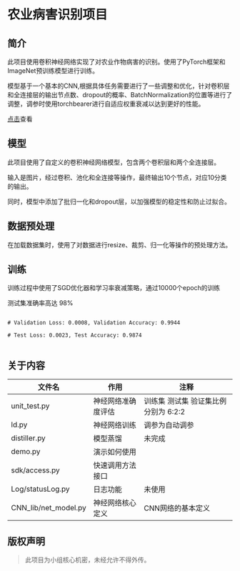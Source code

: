 # 农业病害识别项目

## 简介

此项目使用卷积神经网络实现了对农业作物病害的识别。使用了PyTorch框架和ImageNet预训练模型进行训练。

模型基于一个基本的CNN,根据具体任务需要进行了一些调整和优化，针对卷积层和全连接层的输出节点数、dropout的概率、BatchNormalization的位置等进行了调整，调参时使用torchbearer进行自适应权重衰减以达到更好的性能。

[点击](CNN_lib/note.md)查看

## 模型

此项目使用了自定义的卷积神经网络模型，包含两个卷积层和两个全连接层。

输入是图片，经过卷积、池化和全连接等操作，最终输出10个节点，对应10分类的输出。

同时，模型中添加了批归一化和dropout层，以加强模型的稳定性和防止过拟合。

## 数据预处理

在加载数据集时，使用了对数据进行resize、裁剪、归一化等操作的预处理方法。

## 训练

训练过程中使用了SGD优化器和学习率衰减策略，通过10000个epoch的训练

测试集准确率高达 98%

```shell

# Validation Loss: 0.0008, Validation Accuracy: 0.9944

# Test Loss: 0.0023, Test Accuracy: 0.9874


```

## 关于内容

| 文件名               | 作用               | 注释                                 |
| -------------------- | ------------------ | ------------------------------------ |
| unit_test.py         | 神经网络准确度评估 | 训练集 测试集 验证集比例分别为 6:2:2 |
| ld.py                | 神经网络训练       | 调参为自动调参                       |
| distiller.py         | 模型蒸馏           | 未完成                               |
| demo.py              | 演示如何使用       |                                      |
| sdk/access.py        | 快速调用方法接口   |                                      |
| Log/statusLog.py     | 日志功能           | 未使用                               |
| CNN_lib/net_model.py | 神经网络核心定义   | CNN网络的基本定义                             |

## 版权声明

> 此项目为小组核心机密，未经允许不得外传。

